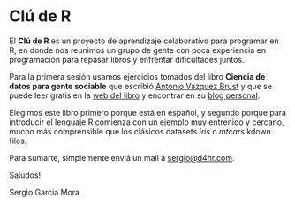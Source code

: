 # Clú de R

El **Clú de R** es un proyecto de aprendizaje colaborativo para programar en R, en donde nos reunimos un grupo de gente con poca experiencia en programación para repasar libros y enfrentar dificultades juntos.

Para la primera sesión usamos ejercicios tomados del libro **Ciencia de datos para gente sociable** que escribió <Antonio Vazquez Brust>[Antonio Vazquez Brust](https://www.linkedin.com/in/avazquez/?originalSubdomain=ar) y que se puede leer gratis en la <web del libro>[web del libro](https://bitsandbricks.github.io/ciencia_de_datos_gente_sociable/) y encontrar en su <blog personal>[blog personal](https://bitsandbricks.github.io/).

Elegimos este libro primero porque está en español, y segundo porque para introducir el lenguaje R comienza con un ejemplo muy entrenido y cercano, mucho más comprensible que los clásicos datasets *iris* o *mtcars*.kdown files.

Para sumarte, simplemente enviá un mail a sergio@d4hr.com.

Saludos!

Sergio Garcia Mora
